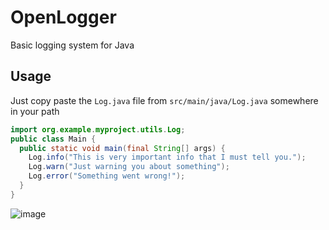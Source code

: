 # OpenLogger
Basic logging system for Java
## Usage
Just copy paste the `Log.java` file from `src/main/java/Log.java` somewhere in your path

```java
import org.example.myproject.utils.Log;
public class Main {
  public static void main(final String[] args) {
    Log.info("This is very important info that I must tell you.");
    Log.warn("Just warning you about something");
    Log.error("Something went wrong!");
  }
}
```
![image](https://user-images.githubusercontent.com/43764702/122656419-5ecdea80-d1ae-11eb-8ccb-ab51e5ce9980.png)
